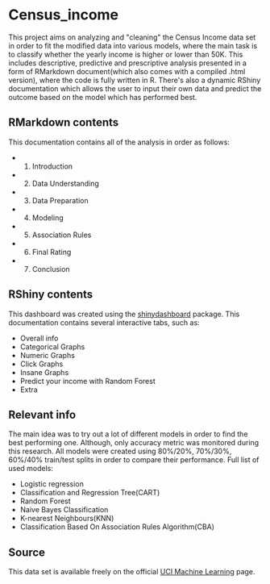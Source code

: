 # Census_income
This project aims on analyzing and "cleaning" the Census Income data set in order to fit the modified data into various models, where the main task is to classify whether the yearly income is higher or lower than 50K. This includes descriptive, predictive and prescriptive analysis presented in a form of RMarkdown document(which also comes with a compiled .html version), where the code is fully written in R. There's also a dynamic RShiny documentation which allows the user to input their own data and predict the outcome based on the model which has performed best.  
## RMarkdown contents
This documentation contains all of the analysis in order as follows:
* 1. Introduction
* 2. Data Understanding
* 3. Data Preparation
* 4. Modeling
* 5. Association Rules
* 6. Final Rating
* 7. Conclusion
## RShiny contents
This dashboard was created using the [shinydashboard](https://rstudio.github.io/shinydashboard/) package. This documentation contains several interactive tabs, such as:
* Overall info
* Categorical Graphs
* Numeric Graphs
* Click Graphs
* Insane Graphs
* Predict your income with Random Forest
* Extra
## Relevant info
The main idea was to try out a lot of different models in order to find the best performing one. Although, only accuracy metric was monitored during this research. All models were created using 80%/20%, 70%/30%, 60%/40% train/test splits in order to compare their performance. Full list of used models:
* Logistic regression
* Classification and Regression Tree(CART)
* Random Forest
* Naive Bayes Classification
* K-nearest Neighbours(KNN)
* Classification Based On Association Rules Algorithm(CBA)
## Source
This data set is available freely on the official [UCI Machine Learning](https://archive.ics.uci.edu/ml/datasets/Census+Income) page.

